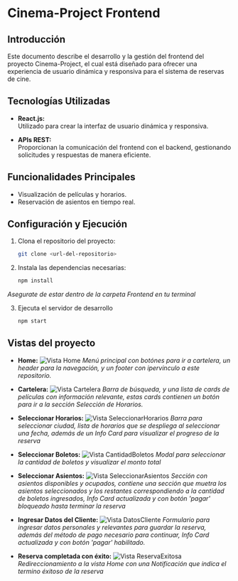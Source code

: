 # Cinema-Project Frontend

## Introducción

Este documento describe el desarrollo y la gestión del frontend del proyecto Cinema-Project, el cual está diseñado para ofrecer una experiencia de usuario dinámica y responsiva para el sistema de reservas de cine.

## Tecnologías Utilizadas

- **React.js:**  
  Utilizado para crear la interfaz de usuario dinámica y responsiva.

- **APIs REST:**  
  Proporcionan la comunicación del frontend con el backend, gestionando solicitudes y respuestas de manera eficiente.

## Funcionalidades Principales

- Visualización de películas y horarios.
- Reservación de asientos en tiempo real.

## Configuración y Ejecución

1. Clona el repositorio del proyecto:
   ```bash
   git clone <url-del-repositorio>

2. Instala las dependencias necesarias:
    ```bash
    npm install
*Asegurate de estar dentro de la carpeta Frontend en tu terminal*

3. Ejecuta el servidor de desarrollo
    ```bash
    npm start

## Vistas del proyecto

- **Home:**
![Vista Home](../Frontend/public/Home-vista.png)
*Menú principal con botónes para ir a cartelera, un header para la navegación, y un footer con ipervinculo a este repositorio.*

- **Cartelera:**
![Vista Cartelera](../Frontend/public/Cartelera-vista.png)
*Barra de búsqueda, y una lista de cards de películas con información relevante, estas cards contienen un botón para ir a la sección Selección de Horarios.*

- **Seleccionar Horarios:**
![Vista SeleccionarHorarios](../Frontend/public/Seleccionar_Horarios-vista.png)
*Barra para seleccionar ciudad, lista de horarios que se despliega al seleccionar una fecha, además de un Info Card para visualizar el progreso de la reserva*

- **Seleccionar Boletos:**
![Vista CantidadBoletos](../Frontend/public/Cantidad_Boletos-vista.png)
*Modal para seleccionar la cantidad de boletos y visualizar el monto total*

- **Seleccionar Asientos:**
![Vista SeleccionarAsientos](../Frontend/public/Seleccionar_Asientos-vista.png)
*Sección con asientos disponibles y ocupados, contiene una sección que muetra los asientos seleccionados y los restantes correspondiendo a la cantidad de boletos ingresados, Info Card actualizada y con botón 'pagar' bloqueado hasta terminar la reserva*

- **Ingresar Datos del Cliente:**
![Vista DatosCliente](../Frontend/public/Datos_cliente-vista.png)
*Formulario para ingresar datos personales y relevantes para guardar la reserva, además del método de pago necesario para continuar, Info Card actualizada y con botón 'pagar' habilitado.*

- **Reserva completada con éxito:**
![Vista ReservaExitosa](../Frontend/public/Reserva_exitosa-vista.png)
*Redireccionamiento a la vista Home con una Notificación que indica el termino éxitoso de la reserva*